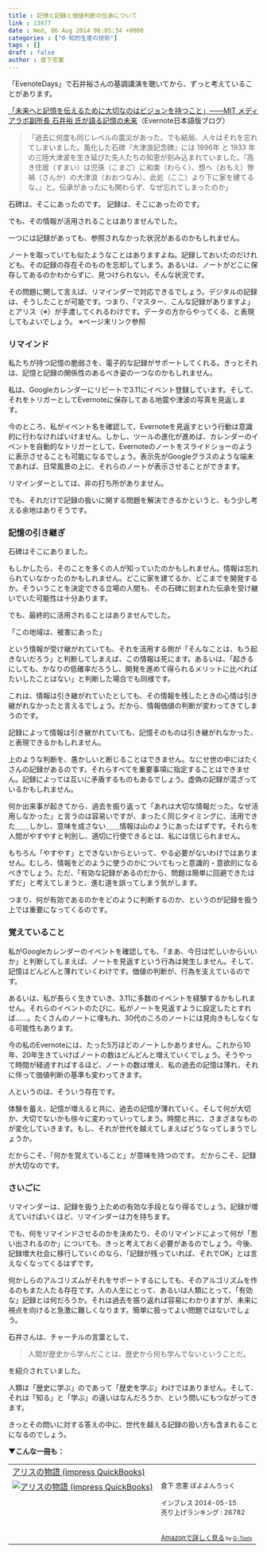 ```yaml
---
title : 記憶と記録と価値判断の伝承について
link : 13977
date : Wed, 06 Aug 2014 06:05:34 +0000
categories : ["0-知的生産の技術"]
tags : []
draft : false
author : 倉下忠憲
---
```


「EvenoteDays」で石井裕さんの基調講演を聴いてから、ずっと考えていることがあります。

<a href="http://blog.evernote.com/jp/2014/08/06/43703" target="_blank">「未来へと記憶を伝えるために大切なのはビジョンを持つこと」——MIT メディアラボ副所長 石井裕 氏が語る記憶の未来</a>（Evernote日本語版ブログ）

<blockquote>「過去に何度も同じレベルの震災があった。でも結局、人々はそれを忘れてしまいました。風化した石碑『大津浪記念碑』には 1896年 と 1933 年の三陸大津波を生き延びた先人たちの知恵が刻み込まれていました。『高き住居（すまい）は児孫（こまご）に和楽（わらく）、想へ（おもえ）惨禍（さんか）の大津浪（おおつなみ）、此処（ここ）より下に家を建てるな。』と。伝承があったにも関わらず、なぜ忘れてしまったのか」</blockquote>

石碑は、そこにあったのです。
記録は、そこにあったのです。

でも、その情報が活用されることはありませんでした。

一つには記録があっても、参照されなかった状況があるのかもしれません。

ノートを取っていても似たようなことはありますよね。記録しておいたのだけれども、その記録の存在そのものを忘却してしまう。あるいは、ノートがどこに保存してあるのかわからずに、見つけられない。そんな状況です。

その問題に関して言えば、リマインダーで対応できるでしょう。デジタルの記録は、そうしたことが可能です。つまり、「マスター、こんな記録がありますよ」とアリス（※）が手渡してくれるわけです。データの方からやってくる、と表現してもよいでしょう。
※ページ末リンク参照

<H3>リマインド</H3>

私たちが持つ記憶の脆弱さを、電子的な記録がサポートしてくれる。きっとそれは、記憶と記録の関係性のあるべき姿の一つなのかもしれません。

私は、Googleカレンダーにリピートで3.11にイベント登録しています。そして、それをトリガーとしてEvernoteに保存してある地震や津波の写真を見返します。

今のところ、私がイベント名を確認して、Evernoteを見返すという行動は意識的に行わなければいけません。しかし、ツールの進化が進めば、カレンダーのイベントを自動的なトリガーとして、Evernoteのノートをスライドショーのように表示させることも可能になるでしょう。表示先がGoogleグラスのような端末であれば、日常風景の上に、それらのノートが表示させることができます。

リマインダーとしては、非の打ち所がありません。

でも、それだけで記録の扱いに関する問題を解決できるかというと、もう少し考える余地はありそうです。

<H3>記憶の引き継ぎ</H3>

石碑はそこにありました。

もしかしたら、そのことを多くの人が知っていたのかもしれません。情報は忘れられていなかったのかもしれません。どこに家を建てるか、どこまでを開発するか。そういうことを決定できる立場の人間も、その石碑に刻まれた伝承を受け継いでいた可能性は十分あります。

でも、最終的に活用されることはありませんでした。

「この地域は、被害にあった」

という情報が受け継がれていても、それを活用する側が「そんなことは、もう起きないだろう」と判断してしまえば、この情報は死にます。あるいは、「起きるにしても、かなりの低確率だろうし、開発を進めて得られるメリットに比べればたいしたことはない」と判断した場合でも同様です。

これは、情報は引き継がれていたとしても、その情報を残したときの心情は引き継がれなかったと言えるでしょう。だから、情報価値の判断が変わってきてしまうのです。

記録によって情報は引き継がれていても、記憶そのものは引き継がれなかった、と表現できるかもしれません。

上のような判断を、愚かしいと断じることはできません。なにせ世の中にはたくさんの記録があるのです。それらすべてを重要事項に指定することはできません。記録によっては互いに矛盾するものもあるでしょう。虚偽の記録が混ざっているかもしれません。

何か出来事が起きてから、過去を振り返って「あれは大切な情報だった。なぜ活用しなかった」と言うのは容易いですが、まったく同じタイミングに、活用できた＿＿しかし、意味を成さない＿＿情報は山のようにあったはずです。それらを人間がやすやすと判別し、適切に行使できるとは、私には信じられません。

もちろん「やすやす」とできないからといって、やる必要がないわけではありません。むしろ、情報をどのように使うのかについてもっと意識的・意欲的になるべきでしょう。ただ、「有効な記録があるのだから、問題は簡単に回避できたはずだ」と考えてしまうと、進む道を誤ってしまう気がします。

つまり、何が有効であるのかをどのように判断するのか、というのが記録を扱う上では重要になってくるのです。

<H3>覚えていること</H3>

私がGoogleカレンダーのイベントを確認しても、「まあ、今日は忙しいからいいか」と判断してしまえば、ノートを見返すという行為は発生しません。そして、記憶はどんどんと薄れていくわけです。価値の判断が、行為を支えているのです。

あるいは、私が長らく生きていき、3.11に多数のイベントを経験するかもしれません。それらのイベントのたびに、私がノートを見返すように設定したとすれば……。たくさんのノートに埋もれ、30代のころのノートには見向きもしなくなる可能性もあります。

今の私のEvernoteには、たった5万ほどのノートしかありません。これから10年、20年生きていけばノートの数はどんどんと増えていくでしょう。そうやって時間が経過すればするほど、ノートの数は増え、私の過去の記憶は薄れ、それに伴って価値判断の基準も変わってきます。

人というのは、そういう存在です。

体験を蓄え、記憶が増えると共に、過去の記憶が薄れていく。そして何が大切か、大切でないかも徐々に変わっていってしまう。時間と共に、さまざまなものが変化していきます。もし、それが世代を越えてしまえばどうなってしまうでしょうか。

だからこそ、「何かを覚えていること」が意味を持つのです。
だからこそ、記録が大切なのです。

<H3>さいごに</H3>

リマインダーは、記録を扱う上ための有効な手段となり得るでしょう。記録が増えていけばいくほど、リマインダーは力を持ちます。

でも、何をリマインドさせるのかを決めたり、そのリマインドによって何が「思い出されるのか」についても、きっと考えておく必要があるのでしょう。今後、記録増大社会に移行していくのなら、「記録が残っていれば、それでOK」とは言えなくなってくるはずです。

何かしらのアルゴリズムがそれをサポートするにしても、そのアルゴリズムを作るのもまた人たる存在です。人の人生にとって、あるいは人類にとって、「有効な」記録とは何だろうか。それは過去を振り返れば容易にわかりますが、未来に視点を向けると急激に難しくなります。簡単に扱ってよい問題ではないでしょう。

石井さんは、チャーチルの言葉として、

<blockquote>人間が歴史から学んだことは、歴史から何も学んでないということだ。</blockquote>

を紹介されていました。

人類は「歴史に学ぶ」のであって「歴史を学ぶ」わけではありません。そして、それは「知る」と「学ぶ」の違いはなんだろうか、という問いにもつながってきます。

きっとその問いに対する答えの中に、世代を越える記録の扱い方も含まれることになるのでしょう。

<strong>▼こんな一冊も：</strong>
<table  border="0" cellpadding="5"><tr><td colspan="2"><a href="http://www.amazon.co.jp/%E3%82%A2%E3%83%AA%E3%82%B9%E3%81%AE%E7%89%A9%E8%AA%9E-impress-QuickBooks-%E5%80%89%E4%B8%8B-%E5%BF%A0%E6%86%B2-ebook/dp/B00K1E2026%3FSubscriptionId%3D15SMZCTB9V8NGR2TW082%26tag%3Drashita1000-22%26linkCode%3Dxm2%26camp%3D2025%26creative%3D165953%26creativeASIN%3DB00K1E2026" target="_blank">アリスの物語 (impress QuickBooks)</a><img src="http://www.assoc-amazon.jp/e/ir?t=rashita1000-22&l=ur2&o=9" width="1" height="1" style="border: none;" alt="" /></td></tr><tr><td valign="top"><a href="http://www.amazon.co.jp/%E3%82%A2%E3%83%AA%E3%82%B9%E3%81%AE%E7%89%A9%E8%AA%9E-impress-QuickBooks-%E5%80%89%E4%B8%8B-%E5%BF%A0%E6%86%B2-ebook/dp/B00K1E2026%3FSubscriptionId%3D15SMZCTB9V8NGR2TW082%26tag%3Drashita1000-22%26linkCode%3Dxm2%26camp%3D2025%26creative%3D165953%26creativeASIN%3DB00K1E2026" target="_blank"><img src="http://ecx.images-amazon.com/images/I/517CiZk5JrL._SL160_.jpg" border="0" alt="アリスの物語 (impress QuickBooks)" /></a></td><td valign="top"><font size="-1">倉下 忠憲 ぽよよんろっく <br /><br />インプレス  2014-05-15<br />売り上げランキング : 26782<br /><br /><br /><a href="http://www.amazon.co.jp/%E3%82%A2%E3%83%AA%E3%82%B9%E3%81%AE%E7%89%A9%E8%AA%9E-impress-QuickBooks-%E5%80%89%E4%B8%8B-%E5%BF%A0%E6%86%B2-ebook/dp/B00K1E2026%3FSubscriptionId%3D15SMZCTB9V8NGR2TW082%26tag%3Drashita1000-22%26linkCode%3Dxm2%26camp%3D2025%26creative%3D165953%26creativeASIN%3DB00K1E2026" target="_blank">Amazonで詳しく見る</a></font><font size="-2"> by <a href="http://www.goodpic.com/mt/aws/index.html" >G-Tools</a></font></td></tr></table>

